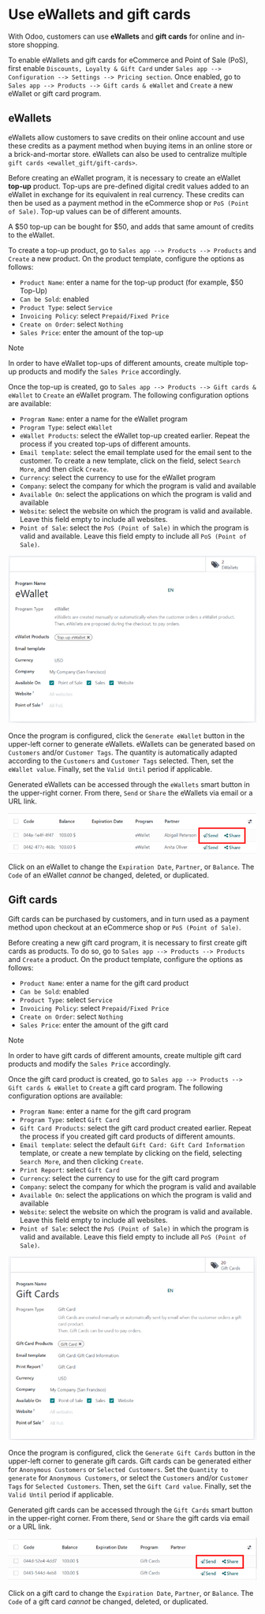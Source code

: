 # Use eWallets and gift cards

With Odoo, customers can use **eWallets** and **gift cards** for online
and in-store shopping.

To enable eWallets and gift cards for eCommerce and Point of Sale (PoS),
first enable `Discounts, Loyalty & Gift Card` under
`Sales app --> Configuration -->
Settings --> Pricing section`. Once enabled, go to
`Sales app --> Products --> Gift
cards & eWallet` and `Create` a new eWallet or gift card program.

## eWallets

eWallets allow customers to save credits on their online account and use
these credits as a payment method when buying items in an online store
or a brick-and-mortar store. eWallets can also be used to centralize
multiple `gift cards <ewallet_gift/gift-cards>`.

Before creating an eWallet program, it is necessary to create an eWallet
**top-up** product. Top-ups are pre-defined digital credit values added
to an eWallet in exchange for its equivalent in real currency. These
credits can then be used as a payment method in the eCommerce shop or
`PoS
(Point of Sale)`. Top-up values can be of different amounts.

<div class="example">

A \$50 top-up can be bought for \$50, and adds that same amount of
credits to the eWallet.

</div>

To create a top-up product, go to `Sales app --> Products --> Products`
and `Create` a new product. On the product template, configure the
options as follows:

- `Product Name`: enter a name for the top-up product (for example,
  <span class="title-ref">\$50 Top-Up</span>)
- `Can be Sold`: enabled
- `Product Type`: select `Service`
- `Invoicing Policy`: select `Prepaid/Fixed Price`
- `Create on Order`: select `Nothing`
- `Sales Price`: enter the amount of the top-up

> [!NOTE]
> In order to have eWallet top-ups of different amounts, create multiple
> top-up products and modify the `Sales Price` accordingly.

Once the top-up is created, go to
`Sales app --> Products --> Gift cards & eWallet` to `Create` an eWallet
program. The following configuration options are available:

- `Program Name`: enter a name for the eWallet program
- `Program Type`: select `eWallet`
- `eWallet Products`: select the eWallet top-up created earlier. Repeat
  the process if you created top-ups of different amounts.
- `Email template`: select the email template used for the email sent to
  the customer. To create a new template, click on the field, select
  `Search More`, and then click `Create`.
- `Currency`: select the currency to use for the eWallet program
- `Company`: select the company for which the program is valid and
  available
- `Available On`: select the applications on which the program is valid
  and available
- `Website`: select the website on which the program is valid and
  available. Leave this field empty to include all websites.
- `Point of Sale`: select the `PoS (Point of Sale)` in which the program
  is valid and available. Leave this field empty to include all
  `PoS (Point of Sale)`.

<img src="ewallets_giftcards/ewallet-configuration.png"
class="align-center" alt="eWallet program configuration page" />

Once the program is configured, click the `Generate eWallet` button in
the upper-left corner to generate eWallets. eWallets can be generated
based on `Customers` and/or `Customer Tags`. The quantity is
automatically adapted according to the `Customers` and `Customer Tags`
selected. Then, set the `eWallet
value`. Finally, set the `Valid Until` period if applicable.

Generated eWallets can be accessed through the `eWallets` smart button
in the upper-right corner. From there, `Send` or `Share` the eWallets
via email or a URL link.

<img src="ewallets_giftcards/ewallet-share.png" class="align-center"
alt="eWallets send and share buttons" />

Click on an eWallet to change the `Expiration Date`, `Partner`, or
`Balance`. The `Code` of an eWallet *cannot* be changed, deleted, or
duplicated.

## Gift cards

Gift cards can be purchased by customers, and in turn used as a payment
method upon checkout at an eCommerce shop or `PoS (Point of Sale)`.

Before creating a new gift card program, it is necessary to first create
gift cards as products. To do so, go to
`Sales app --> Products --> Products` and `Create` a product. On the
product template, configure the options as follows:

- `Product Name`: enter a name for the gift card product
- `Can be Sold`: enabled
- `Product Type`: select `Service`
- `Invoicing Policy`: select `Prepaid/Fixed Price`
- `Create on Order`: select `Nothing`
- `Sales Price`: enter the amount of the gift card

> [!NOTE]
> In order to have gift cards of different amounts, create multiple gift
> card products and modify the `Sales Price` accordingly.

Once the gift card product is created, go to
`Sales app --> Products --> Gift cards
& eWallet` to `Create` a gift card program. The following configuration
options are available:

- `Program Name`: enter a name for the gift card program
- `Program Type`: select `Gift Card`
- `Gift Card Products`: select the gift card product created earlier.
  Repeat the process if you created gift card products of different
  amounts.
- `Email template`: select the default
  `Gift Card: Gift Card Information` template, or create a new template
  by clicking on the field, selecting `Search More`, and then clicking
  `Create`.
- `Print Report`: select `Gift Card`
- `Currency`: select the currency to use for the gift card program
- `Company`: select the company for which the program is valid and
  available
- `Available On`: select the applications on which the program is valid
  and available
- `Website`: select the website on which the program is valid and
  available. Leave this field empty to include all websites.
- `Point of Sale`: select the `PoS (Point of Sale)` in which the program
  is valid and available. Leave this field empty to include all
  `PoS (Point of Sale)`.

<img src="ewallets_giftcards/giftcard-configuration.png"
class="align-center" alt="Gift card program configuration page" />

Once the program is configured, click the `Generate Gift Cards` button
in the upper-left corner to generate gift cards. Gift cards can be
generated either for `Anonymous
Customers` or `Selected Customers`. Set the `Quantity to generate` for
`Anonymous Customers`, or select the `Customers` and/or `Customer
Tags` for `Selected Customers`. Then, set the `Gift Card value`.
Finally, set the `Valid Until` period if applicable.

Generated gift cards can be accessed through the `Gift Cards` smart
button in the upper-right corner. From there, `Send` or `Share` the gift
cards via email or a URL link.

<img src="ewallets_giftcards/giftcard-share.png" class="align-center"
alt="Gift cards send and share buttons" />

Click on a gift card to change the `Expiration Date`, `Partner`, or
`Balance`. The `Code` of a gift card *cannot* be changed, deleted, or
duplicated.
